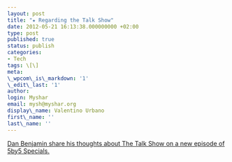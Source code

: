 ```yaml
---
layout: post
title: "★ Regarding the Talk Show"
date: 2012-05-21 16:13:38.000000000 +02:00
type: post
published: true
status: publish
categories:
- Tech
tags: \[\]
meta:
\_wpcom\_is\_markdown: '1'
\_edit\_last: '1'
author:
login: Myshar
email: mysh@myshar.org
display\_name: Valentino Urbano
first\_name: ''
last\_name: ''
---
```


[Dan Benjamin share his thoughts about The Talk Show on a new episode of 5by5 Specials.][0]


[0]: http://5by5.tv/specials/6
